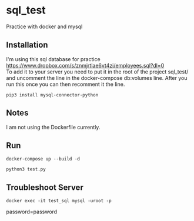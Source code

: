 # sql_test
Practice with docker and mysql

## Installation
I'm using this sql database for practice https://www.dropbox.com/s/znmjrtlae6vt4zi/employees.sql?dl=0 </br>
To add it to your server you need to put it in the root of the project sql_test/ and uncomment the line in the docker-compose db:volumes line. 
After you run this once you can then recomment it the line.
```
pip3 install mysql-connector-python
```

## Notes
I am not using the Dockerfile currently.

## Run
```
docker-compose up --build -d
```
```
python3 test.py
```
## Troubleshoot Server
```
docker exec -it test_sql mysql -uroot -p
```
password=password
